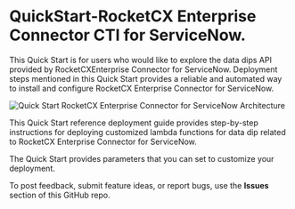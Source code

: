 # QuickStart-RocketCX Enterprise Connector CTI for ServiceNow.

This Quick Start is for users who would like to explore the data dips API provided by RocketCXEnterprise Connector for ServiceNow. Deployment steps mentioned in this Quick Start provides a reliable and automated way to install and configure RocketCX Enterprise Connector for ServiceNow.



![Quick Start RocketCX Enterprise Connector for ServiceNow Architecture](https://rocketcx-resources.s3.amazonaws.com/EnterpriseConnectorServiceNow/ArchitectureDiagram.PNG)


This Quick Start reference deployment guide provides step-by-step instructions for deploying customized lambda functions for data dip related to RocketCX Enterprise Connector for ServiceNow. 

The Quick Start provides parameters that you can set to customize your deployment. 

To post feedback, submit feature ideas, or report bugs, use the **Issues** section of this GitHub repo.




